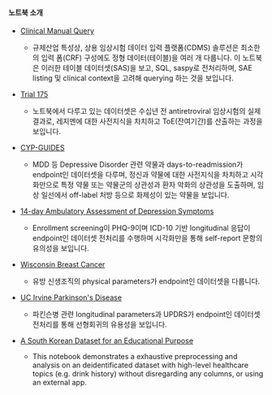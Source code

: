 #### 노트북 소개
* [Clinical Manual Query](https://github.com/beeseosil/pub/blob/main/ct/dmc.ipynb)
	* 규제산업 특성상, 상용 임상시험 데이터 입력 플랫폼(CDMS) 솔루션은 최소한의 입력 폼(CRF) 구성에도 정형 데이터(테이블)을 여러 개 다룹니다. 이 노트북은 이러한 테이블 데이터셋(SAS)을 보고, SQL, saspy로 전처리하며, SAE listing 및 clinical context을 고려해 querying 하는 것을 보입니다.

* [Trial 175](https://github.com/beeseosil/pub/blob/main/notebook4407d644ef.ipynb)
	* 노트북에서 다루고 있는 데이터셋은 수십년 전 antiretroviral 임상시험의 실제 결과로, 레지멘에 대한 사전지식을 차치하고 ToE(잔여기간)를 산출하는 과정을 보입니다.

* [CYP-GUIDES](https://github.com/beeseosil/pub/blob/main/notebook44f7ceb7b9.ipynb)
	* MDD 등 Depressive Disorder 관련 약물과 days-to-readmission가 endpoint인 데이터셋을 다루며, 정신과 약물에 대한 사전지식을 차치하고 시각화만으로 특정 약물 또는 약물군의 상관성과 환자 악화의 상관성을 도출하며, 임상 일선에서 off-label 처방 등으로 화제성이 있는 약물을 보입니다.

* [14-day Ambulatory Assessment of Depression Symptoms](https://github.com/beeseosil/pub/blob/main/notebookc2020bf0c0.ipynb)
	* Enrollment screening이 PHQ-9이며 ICD-10 기반 longitudinal 응답이 endpoint인 데이터셋 전처리를 수행하며 시각화만을 통해 self-report 문항의 유의성을 보입니다.

* [Wisconsin Breast Cancer](https://github.com/beeseosil/pub/blob/main/notebook82dfb5c7b4.ipynb)
	* 유방 신생조직의 physical parameters가 endpoint인 데이터셋을 다룹니다.

* [UC Irvine Parkinson's Disease](https://github.com/beeseosil/pub/blob/main/notebook9846d2c254.ipynb)
	* 파킨슨병 관련 longitudinal parameters과 UPDRS가 endpoint인 데이터셋 전처리를 통해 선형회귀의 유용성을 보입니다.

* [A South Korean Dataset for an Educational Purpose](https://github.com/beeseosil/nih.go.kr/koges/blob/main/qwer.ipynb)
	* This notebook demonstrates a exhaustive preprocessing and analysis on an deidentificated dataset with high-level healthcare topics (e.g. drink history) without disregarding any columns, or using an external app.
 
